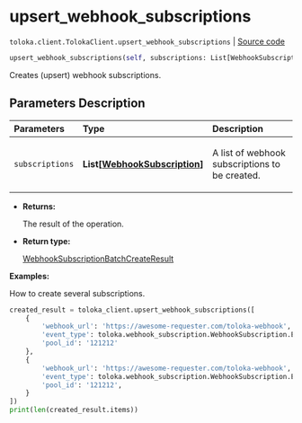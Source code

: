 # upsert_webhook_subscriptions
`toloka.client.TolokaClient.upsert_webhook_subscriptions` | [Source code](https://github.com/Toloka/toloka-kit/blob/v1.2.0/src/client/__init__.py#L3488)

```python
upsert_webhook_subscriptions(self, subscriptions: List[WebhookSubscription])
```

Creates (upsert) webhook subscriptions.

## Parameters Description

| Parameters | Type | Description |
| :----------| :----| :-----------|
`subscriptions`|**List\[[WebhookSubscription](toloka.client.webhook_subscription.WebhookSubscription.md)\]**|<p>A list of webhook subscriptions to be created.</p>

* **Returns:**

  The result of the operation.

* **Return type:**

  [WebhookSubscriptionBatchCreateResult](toloka.client.batch_create_results.WebhookSubscriptionBatchCreateResult.md)

**Examples:**

How to create several subscriptions.

```python
created_result = toloka_client.upsert_webhook_subscriptions([
    {
        'webhook_url': 'https://awesome-requester.com/toloka-webhook',
        'event_type': toloka.webhook_subscription.WebhookSubscription.EventType.ASSIGNMENT_CREATED,
        'pool_id': '121212'
    },
    {
        'webhook_url': 'https://awesome-requester.com/toloka-webhook',
        'event_type': toloka.webhook_subscription.WebhookSubscription.EventType.POOL_CLOSED,
        'pool_id': '121212',
    }
])
print(len(created_result.items))
```
